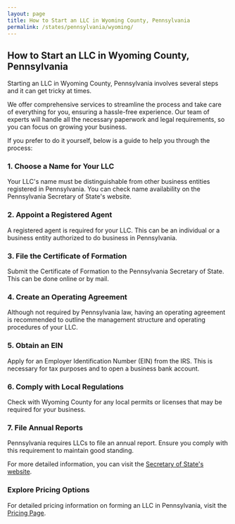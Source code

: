 ```yaml
---
layout: page
title: How to Start an LLC in Wyoming County, Pennsylvania
permalink: /states/pennsylvania/wyoming/
---
```


<h2>How to Start an LLC in Wyoming County, Pennsylvania</h2>

<p>Starting an LLC in Wyoming County, Pennsylvania involves several steps and it can get tricky at times.</p>

<p>We offer comprehensive services to streamline the process and take care of everything for you, ensuring a hassle-free experience. Our team of experts will handle all the necessary paperwork and legal requirements, so you can focus on growing your business.</p>

<p>If you prefer to do it yourself, below is a guide to help you through the process:</p>

<h3>1. Choose a Name for Your LLC</h3>
<p>Your LLC's name must be distinguishable from other business entities registered in Pennsylvania. You can check name availability on the Pennsylvania Secretary of State's website.</p>

<h3>2. Appoint a Registered Agent</h3>
<p>A registered agent is required for your LLC. This can be an individual or a business entity authorized to do business in Pennsylvania.</p>

<h3>3. File the Certificate of Formation</h3>
<p>Submit the Certificate of Formation to the Pennsylvania Secretary of State. This can be done online or by mail.</p>

<h3>4. Create an Operating Agreement</h3>
<p>Although not required by Pennsylvania law, having an operating agreement is recommended to outline the management structure and operating procedures of your LLC.</p>

<h3>5. Obtain an EIN</h3>
<p>Apply for an Employer Identification Number (EIN) from the IRS. This is necessary for tax purposes and to open a business bank account.</p>

<h3>6. Comply with Local Regulations</h3>
<p>Check with Wyoming County for any local permits or licenses that may be required for your business.</p>

<h3>7. File Annual Reports</h3>
<p>Pennsylvania requires LLCs to file an annual report. Ensure you comply with this requirement to maintain good standing.</p>

<p>For more detailed information, you can visit the <a href="https://www.sos.pennsylvania.gov/">Secretary of State's website</a>.</p>

<h3>Explore Pricing Options</h3>
<p>For detailed pricing information on forming an LLC in Pennsylvania, visit the <a href="{ '/new-pricing/' | relative_url }">Pricing Page</a>.</p>
